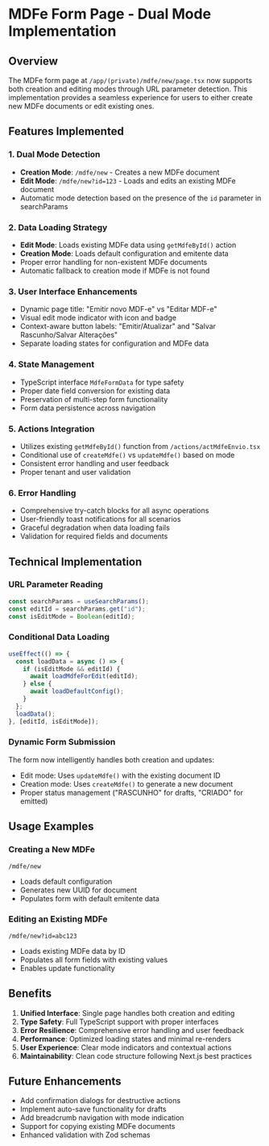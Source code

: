 # MDFe Form Page - Dual Mode Implementation

## Overview

The MDFe form page at `/app/(private)/mdfe/new/page.tsx` now supports both creation and editing modes through URL parameter detection. This implementation provides a seamless experience for users to either create new MDFe documents or edit existing ones.

## Features Implemented

### 1. Dual Mode Detection

- **Creation Mode**: `/mdfe/new` - Creates a new MDFe document
- **Edit Mode**: `/mdfe/new?id=123` - Loads and edits an existing MDFe document
- Automatic mode detection based on the presence of the `id` parameter in searchParams

### 2. Data Loading Strategy

- **Edit Mode**: Loads existing MDFe data using `getMdfeById()` action
- **Creation Mode**: Loads default configuration and emitente data
- Proper error handling for non-existent MDFe documents
- Automatic fallback to creation mode if MDFe is not found

### 3. User Interface Enhancements

- Dynamic page title: "Emitir novo MDF-e" vs "Editar MDF-e"
- Visual edit mode indicator with icon and badge
- Context-aware button labels: "Emitir/Atualizar" and "Salvar Rascunho/Salvar Alterações"
- Separate loading states for configuration and MDFe data

### 4. State Management

- TypeScript interface `MdfeFormData` for type safety
- Proper date field conversion for existing data
- Preservation of multi-step form functionality
- Form data persistence across navigation

### 5. Actions Integration

- Utilizes existing `getMdfeById()` function from `/actions/actMdfeEnvio.tsx`
- Conditional use of `createMdfe()` vs `updateMdfe()` based on mode
- Consistent error handling and user feedback
- Proper tenant and user validation

### 6. Error Handling

- Comprehensive try-catch blocks for all async operations
- User-friendly toast notifications for all scenarios
- Graceful degradation when data loading fails
- Validation for required fields and documents

## Technical Implementation

### URL Parameter Reading

```typescript
const searchParams = useSearchParams();
const editId = searchParams.get("id");
const isEditMode = Boolean(editId);
```

### Conditional Data Loading

```typescript
useEffect(() => {
  const loadData = async () => {
    if (isEditMode && editId) {
      await loadMdfeForEdit(editId);
    } else {
      await loadDefaultConfig();
    }
  };
  loadData();
}, [editId, isEditMode]);
```

### Dynamic Form Submission

The form now intelligently handles both creation and updates:

- Edit mode: Uses `updateMdfe()` with the existing document ID
- Creation mode: Uses `createMdfe()` to generate a new document
- Proper status management ("RASCUNHO" for drafts, "CRIADO" for emitted)

## Usage Examples

### Creating a New MDFe

```
/mdfe/new
```

- Loads default configuration
- Generates new UUID for document
- Populates form with default emitente data

### Editing an Existing MDFe

```
/mdfe/new?id=abc123
```

- Loads existing MDFe data by ID
- Populates all form fields with existing values
- Enables update functionality

## Benefits

1. **Unified Interface**: Single page handles both creation and editing
2. **Type Safety**: Full TypeScript support with proper interfaces
3. **Error Resilience**: Comprehensive error handling and user feedback
4. **Performance**: Optimized loading states and minimal re-renders
5. **User Experience**: Clear mode indicators and contextual actions
6. **Maintainability**: Clean code structure following Next.js best practices

## Future Enhancements

- Add confirmation dialogs for destructive actions
- Implement auto-save functionality for drafts
- Add breadcrumb navigation with mode indication
- Support for copying existing MDFe documents
- Enhanced validation with Zod schemas
